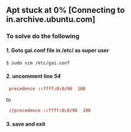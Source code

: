 ## Apt stuck at 0% [Connecting to in.archive.ubuntu.com]

### To solve do the following
#### 1. Goto gai.conf file in /etc/ as super user

 ```bash
$ sudo vim /etc/gai.conf
```

#### 2. uncomment line *54*

```conf
 precedence ::ffff:0:0/96  100
```

to

```conf
 //precedence ::ffff:0:0/96  100
```

#### 3. save and exit
